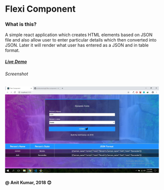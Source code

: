 # Flexi Component 

### What is this?
A simple react application which creates HTML elements based on JSON file and also allow user to enter particular details which then converted into JSON. Later it will render what user has entered as a JSON and in table format.

##### [Live Demo](https://flexi-component.firebaseapp.com/)

###### Screenshot
![](src/Screenshots/flexiScreen.jpg)

#### @ Anit Kumar, 2018  :blush:
